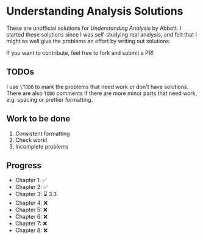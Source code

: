 # Understanding Analysis Solutions

These are unofficial solutions for _Understanding Analysis_ by Abbott.
I started these solutions since I was self-studying real analysis,
and felt that I might as well give the problems an effort by writing
out solutions.

If you want to contribute, feel free to fork and submit a PR!

## TODOs

I use `\TODO` to mark the problems that need work or don't have solutions.
There are also `TODO` comments if there are more minor parts that need work, e.g. spacing or prettier formatting.

## Work to be done

1. Consistent formatting
2. Check work!
3. Incomplete problems

## Progress

- Chapter 1: :white_check_mark:
- Chapter 2: :white_check_mark:
- Chapter 3: :hourglass: 3.3
- Chapter 4: :x:
- Chapter 5: :x:
- Chapter 6: :x:
- Chapter 7: :x:
- Chapter 8: :x:
